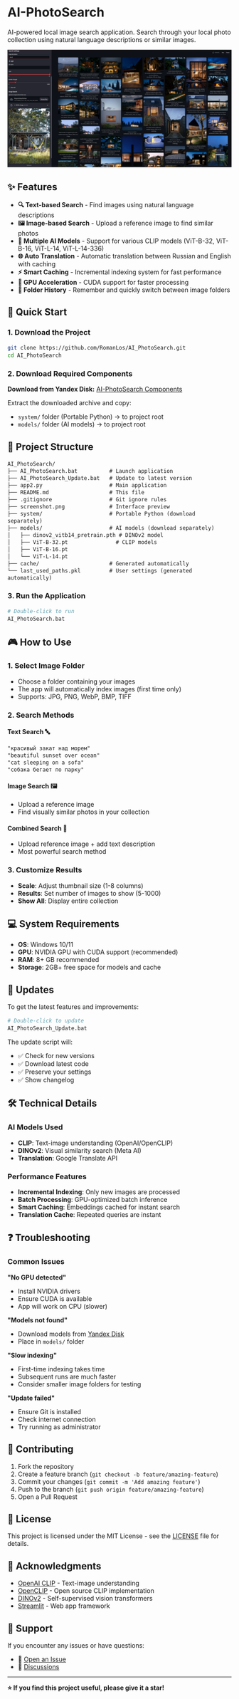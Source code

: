# AI-PhotoSearch

AI-powered local image search application. Search through your local photo collection using natural language descriptions or similar images.

![AI-PhotoSearch Interface](screenshot.png)

## ✨ Features

- **🔍 Text-based Search** - Find images using natural language descriptions
- **🖼️ Image-based Search** - Upload a reference image to find similar photos
- **🤖 Multiple AI Models** - Support for various CLIP models (ViT-B-32, ViT-B-16, ViT-L-14, ViT-L-14-336)
- **🌐 Auto Translation** - Automatic translation between Russian and English with caching
- **⚡ Smart Caching** - Incremental indexing system for fast performance
- **🎯 GPU Acceleration** - CUDA support for faster processing
- **📁 Folder History** - Remember and quickly switch between image folders

## 🚀 Quick Start

### 1. Download the Project
```bash
git clone https://github.com/RomanLos/AI_PhotoSearch.git
cd AI_PhotoSearch
```

### 2. Download Required Components
**Download from Yandex Disk:** [AI-PhotoSearch Components](https://disk.yandex.ru/d/kFrhkJEGcFq3kw)

Extract the downloaded archive and copy:
- `system/` folder (Portable Python) → to project root
- `models/` folder (AI models) → to project root

## 📁 Project Structure

```
AI_PhotoSearch/
├── AI_PhotoSearch.bat          # Launch application
├── AI_PhotoSearch_Update.bat   # Update to latest version
├── app2.py                     # Main application
├── README.md                   # This file
├── .gitignore                  # Git ignore rules
├── screenshot.png              # Interface preview
├── ️system/                     # Portable Python (download separately)
├── models/                     # AI models (download separately)
│   ├── dinov2_vitb14_pretrain.pth # DINOv2 model
│   ├── ViT-B-32.pt               # CLIP models
│   ├── ViT-B-16.pt
│   └── ViT-L-14.pt
├── cache/                      # Generated automatically
└── last_used_paths.pkl         # User settings (generated automatically)
```

### 3. Run the Application
```bash
# Double-click to run
AI_PhotoSearch.bat
```


## 🎮 How to Use

### 1. **Select Image Folder**
- Choose a folder containing your images
- The app will automatically index images (first time only)
- Supports: JPG, PNG, WebP, BMP, TIFF

### 2. **Search Methods**

#### Text Search 🔤
```
"красивый закат над морем"
"beautiful sunset over ocean"
"cat sleeping on a sofa"
"собака бегает по парку"
```

#### Image Search 🖼️
- Upload a reference image
- Find visually similar photos in your collection

#### Combined Search 🔄
- Upload reference image + add text description
- Most powerful search method

### 3. **Customize Results**
- **Scale**: Adjust thumbnail size (1-8 columns)
- **Results**: Set number of images to show (5-1000)
- **Show All**: Display entire collection

## 💻 System Requirements

- **OS**: Windows 10/11
- **GPU**: NVIDIA GPU with CUDA support (recommended)
- **RAM**: 8+ GB recommended
- **Storage**: 2GB+ free space for models and cache

## 🔄 Updates

To get the latest features and improvements:
```bash
# Double-click to update
AI_PhotoSearch_Update.bat
```

The update script will:
- ✅ Check for new versions
- ✅ Download latest code
- ✅ Preserve your settings
- ✅ Show changelog

## 🛠️ Technical Details

### AI Models Used
- **CLIP**: Text-image understanding (OpenAI/OpenCLIP)
- **DINOv2**: Visual similarity search (Meta AI)
- **Translation**: Google Translate API

### Performance Features
- **Incremental Indexing**: Only new images are processed
- **Batch Processing**: GPU-optimized batch inference
- **Smart Caching**: Embeddings cached for instant search
- **Translation Cache**: Repeated queries are instant

## ❓ Troubleshooting

### Common Issues

**"No GPU detected"**
- Install NVIDIA drivers
- Ensure CUDA is available
- App will work on CPU (slower)

**"Models not found"**
- Download models from [Yandex Disk](https://disk.yandex.ru/d/kFrhkJEGcFq3kw)
- Place in `models/` folder

**"Slow indexing"**
- First-time indexing takes time
- Subsequent runs are much faster
- Consider smaller image folders for testing

**"Update failed"**
- Ensure Git is installed
- Check internet connection
- Try running as administrator

## 🤝 Contributing

1. Fork the repository
2. Create a feature branch (`git checkout -b feature/amazing-feature`)
3. Commit your changes (`git commit -m 'Add amazing feature'`)
4. Push to the branch (`git push origin feature/amazing-feature`)
5. Open a Pull Request

## 📝 License

This project is licensed under the MIT License - see the [LICENSE](LICENSE) file for details.

## 🙏 Acknowledgments

- [OpenAI CLIP](https://github.com/openai/CLIP) - Text-image understanding
- [OpenCLIP](https://github.com/mlfoundations/open_clip) - Open source CLIP implementation
- [DINOv2](https://github.com/facebookresearch/dinov2) - Self-supervised vision transformers
- [Streamlit](https://streamlit.io/) - Web app framework

## 📧 Support

If you encounter any issues or have questions:
- 🐛 [Open an Issue](https://github.com/RomanLos/AI_PhotoSearch/issues)
- 💬 [Discussions](https://github.com/RomanLos/AI_PhotoSearch/discussions)

---

**⭐ If you find this project useful, please give it a star!**